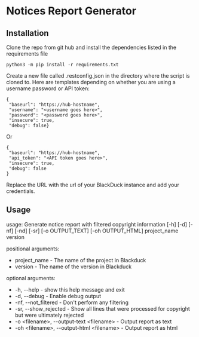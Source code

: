 # Notices Report Generator

## Installation

Clone the repo from git hub and install the dependencies listed in the requirements file
```
python3 -m pip install -r requirements.txt
```

Create a new file called .restconfig.json in the directory where the script is cloned to. Here are templates depending on whether you are using a username password or API token:
```
{  
 "baseurl": "https://hub-hostname",
 "username": "<username goes here>",
 "password": "<password goes here>",
 "insecure": true,
 "debug": false}
```
Or
```
{  
 "baseurl": "https://hub-hostname",
 "api_token": "<API token goes here>",
 "insecure": true,
 "debug": false
}
 ```
Replace the URL with the url of your BlackDuck instance and add your credentials.

## Usage

usage: Generate notice report with filtered copyright information
       [-h] [-d] [-nf] [-nd] [-sr] [-o OUTPUT_TEXT]
       [-oh OUTPUT_HTML]   project_name version

positional arguments:
-  project_name - The name of the project in Blackduck
-  version - The name of the version in Blackduck

optional arguments:
-  -h, --help -            show this help message and exit
-  -d, --debug -           Enable debug output
-  -nf, --not_filtered - Don't perform any filtering
-  -sr, --show_rejected - Show all lines that were processed for copyright but were  ultimately rejected
-  -o \<filename\>, --output-text \<filename\>  - Output report as text
-  -oh \<filename\>, --output-html \<filename\> -  Output report as html


